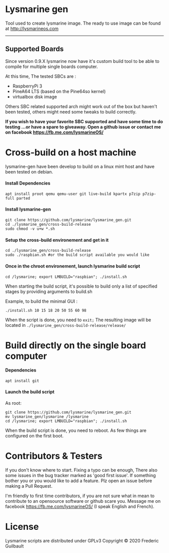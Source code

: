 # Lysmarine gen
Tool used to create lysmarine image.
The ready to use image can be found at <http://lysmarineos.com>

---

## Supported Boards 
Since version 0.9.X lysmarine now have it's custom build tool to be able to compile for multiple single boards computer.

At this time, The tested SBCs are :
 - RaspberryPi 3 
 - PineA64 LTS (based on the Pine64so kernel)
 - virtualbox disk image

Others SBC related supported arch might work out of the box but haven't been tested, others 
might need some tweaks to build correctly. 

__If you wish to have your favorite SBC supported and have some time to do testing ...or have a spare to giveaway. 
Open a github issue or contact me on facebook https://fb.me.com/lysmarineOS/__

# Cross-build on a host machine

lysmarine-gen have been develop to build on a linux mint host and have been tested on debian.

#### Install Dependencies
``` 
apt install proot qemu qemu-user git live-build kpartx p7zip p7zip-full parted
```

#### Install lysmarine-gen 
```
git clone https://github.com/lysmarine/lysmarine_gen.git
cd ./lysmarine_gen/cross-build-release
sudo chmod -v u+w *.sh
```

#### Setup the cross-build environement and get in it 
```
cd ./lysmarine_gen/cross-build-release
sudo ./raspbian.sh #or the build script available you would like
```

#### Once in the chroot environement, launch lysmarine build script
```
cd /lysmarine; export LMBUILD="raspbian"; ./install.sh
```

When starting the build script, it's possible to build only a list of specified stages
by providing arguments to build.sh
  
Example, to build the minimal GUI :
``` 
./install.sh 10 15 18 20 50 55 60 98
```
When the script is done, you need to `exit;` The resulting image will be 
located in `./lysmarine_gen/cross-build-release/release/`

# Build directly on the single board computer

#### Dependencies
``` 
apt install git
```
#### Launch the build script
As root:
```
git clone https://github.com/lysmarine/lysmarine_gen.git
mv lysmarine_gen/lysmarine /lysmarine
cd /lysmarine; export LMBUILD="raspbian"; ./install.sh
```
When the build script is done, you need to reboot. As few things are configured on the first boot. 


# Contributors & Testers

If you don't know where to start. Fixing a typo can be enough, There also some issues in the bug tracker marked as 
'good first issue'. If something bother you or you would like to add a feature. Plz open an issue before 
making a Pull Request.

I'm friendly to first time contributors, if you are not sure what in mean to contribute to an opensource software
or github scare you. Message me on facebook <https://fb.me.com/lysmarineOS/> (I speak English and French). 


# License

Lysmarine scripts are distributed under GPLv3
Copyright © 2020 Frederic Guilbault
